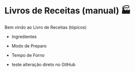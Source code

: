 # Livros de Receitas (manual) :factory:

Bem vindo ao Livro de Receitas (tópicos)

- Ingredientes

- Modo de Preparo

- Tempo de Forno

- teste alteração direto no GitHub

  
